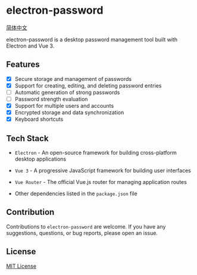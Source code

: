 # electron-password

[简体中文](./README.zh-cn.md)

electron-password is a desktop password management tool built with Electron and Vue 3.

## Features

- [x] Secure storage and management of passwords
- [x] Support for creating, editing, and deleting password entries
- [ ] Automatic generation of strong passwords
- [ ] Password strength evaluation
- [x] Support for multiple users and accounts
- [x] Encrypted storage and data synchronization
- [x] Keyboard shortcuts

## Tech Stack

- `Electron` - An open-source framework for building cross-platform desktop applications
- `Vue 3` - A progressive JavaScript framework for building user interfaces
- `Vue Router` - The official Vue.js router for managing application routes

- Other dependencies listed in the `package.json` file

## Contribution

Contributions to `electron-password` are welcome. If you have any suggestions, questions, or bug reports, please open an issue.

## License

[MIT License](./LICENSE)
